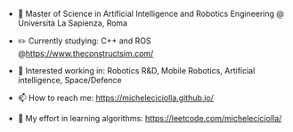 - 📕 Master of Science in Artificial Intelligence and Robotics Engineering @ Università La Sapienza, Roma

- ✏️ Currently studying: C++ and ROS @https://www.theconstructsim.com/

- 👔 Interested working in: Robotics R&D, Mobile Robotics, Artificial intelligence, Space/Defence

- 📫 How to reach me: https://micheleciciolla.github.io/

- 🎃 My effort in learning algorithms: https://leetcode.com/micheleciciolla/
